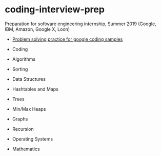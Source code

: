 # coding-interview-prep
Preparation for software engineering internship, Summer 2019 (Google, IBM, Amazon, Google X, Loon)

- <a href = "https://github.com/suyeon0506/Algorithm/tree/master/Leetcode">Problem solving practice for google coding samples</a>

- Coding
- Algorithms
- Sorting
- Data Structures
- Hashtables and Maps
- Trees
- Min/Max Heaps
- Graphs
- Recursion
- Operating Systems
- Mathematics

